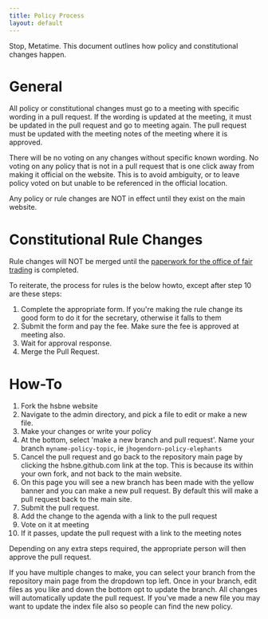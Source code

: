 ```yaml
---
title: Policy Process
layout: default
---
```


Stop, Metatime. This document outlines how policy and constitutional changes happen.

# General

All policy or constitutional changes must go to a meeting with specific wording in a pull request. If the wording is updated at the meeting, it must be updated in the pull request and go to meeting again. The pull request must be updated with the meeting notes of the meeting where it is approved.

There will be no voting on any changes without specific known wording. No voting on any policy that is not in a pull request that is one click away from making it official on the website. This is to avoid ambiguity, or to leave policy voted on but unable to be referenced in the official location.

Any policy or rule changes are NOT in effect until they exist on the main website.

# Constitutional Rule Changes

Rule changes will NOT be merged until the [paperwork for the office of fair trading](https://www.qld.gov.au/law/laws-regulated-industries-and-accountability/queensland-laws-and-regulations/associations-charities-and-non-for-profits/incorporated-associations/incorporated-associations-forms-and-fees#changing-rules) is completed.

To reiterate, the process for rules is the below howto, except after step 10 are these steps:

1. Complete the appropriate form. If you're making the rule change its good form to do it for the secretary, otherwise it falls to them
2. Submit the form and pay the fee. Make sure the fee is approved at meeting also.
3. Wait for approval response.
4. Merge the Pull Request.

# How-To

1. Fork the hsbne website
2. Navigate to the admin directory, and pick a file to edit or make a new file.
3. Make your changes or write your policy
4. At the bottom, select 'make a new branch and pull request'. Name your branch `myname-policy-topic`, ie `jhogendorn-policy-elephants`
5. Cancel the pull request and go back to the repository main page by clicking the hsbne.github.com link at the top. This is because its within your own fork, and not back to the main website.
6. On this page you will see a new branch has been made with the yellow banner and you can make a new pull request. By default this will make a pull request back to the main site.
7. Submit the pull request.
8. Add the change to the agenda with a link to the pull request
9. Vote on it at meeting
10. If it passes, update the pull request with a link to the meeting notes

Depending on any extra steps required, the appropriate person will then approve the pull request.

If you have multiple changes to make, you can select your branch from the repository main page from the dropdown top left. Once in your branch, edit files as you like and down the bottom opt to update the branch. All changes will automatically update the pull request. If you've made a new file you may want to update the index file also so people can find the new policy.
